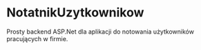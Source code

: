 # NotatnikUzytkownikow<br>
Prosty backend ASP.Net dla aplikacji do notowania użytkowników pracujących w firmie. 
